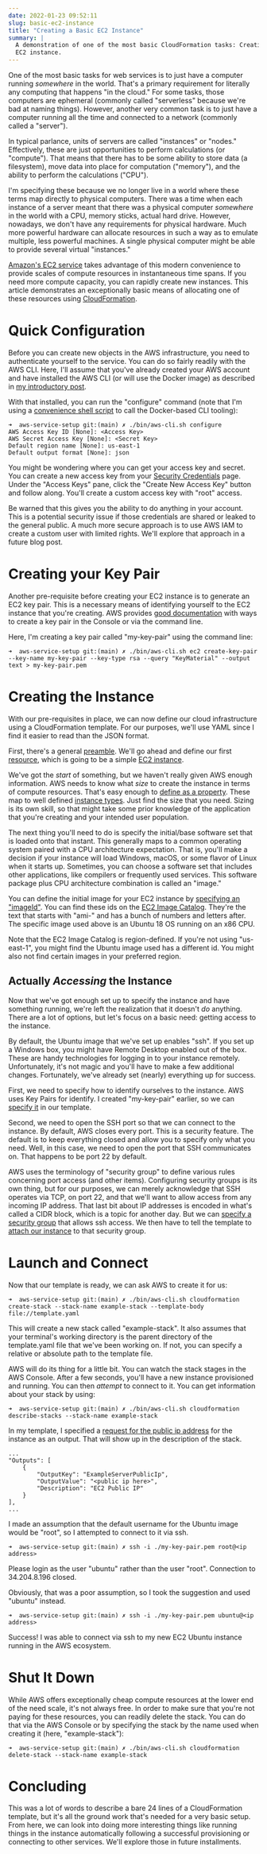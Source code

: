 ```yaml
---
date: 2022-01-23 09:52:11
slug: basic-ec2-instance
title: "Creating a Basic EC2 Instance"
summary: |
  A demonstration of one of the most basic CloudFormation tasks: Creating an
  EC2 instance.
---
```

One of the most basic tasks for web services is to just have a computer running
*somewhere* in the world.  That's a primary requirement for literally any 
computing that happens "in the cloud."  For some tasks, those computers are 
ephemeral (commonly called "serverless" because we're bad at naming things).
However, another very common task is to just have a computer running all the 
time and connected to a network (commonly called a "server").

In typical parlance, units of servers are called "instances" or "nodes."
Effectively, these are just opportunities to perform calculations (or
"compute").  That means that there has to be some ability to store data (a 
filesystem), move data into place for computation ("memory"), and the ability
to perform the calculations ("CPU").

I'm specifying these because we no longer live in a world where these terms map 
directly to physical computers.  There was a time when each instance of a server
meant that there was a physical computer *somewhere* in the world with a CPU,
memory sticks, actual hard drive.  However, nowadays, we don't have any
requirements for physical hardware.  Much more powerful hardware can allocate
resources in such a way as to emulate multiple, less powerful machines.  A 
single physical computer might be able to provide several virtual "instances."

[Amazon's EC2 service][ec2] takes advantage of this modern convenience to 
provide scales of compute resources in instantaneous time spans.  If you need
more compute capacity, you can rapidly create new instances.  This article
demonstrates an exceptionally basic means of allocating one of these resources
using [CloudFormation][cf].

[ec2]: https://aws.amazon.com/ec2/
[cf]: https://aws.amazon.com/cloudformation/

# Quick Configuration

Before you can create new objects in the AWS infrastructure, you need to 
authenticate yourself to the service.  You can do so fairly readily with the 
AWS CLI.  Here, I'll assume that you've already created your AWS account and 
have installed the AWS CLI (or will use the Docker image) as described in [my
introductory post](./aws-from-scratch).

With that installed, you can run the "configure" command (note that I'm using
a [convenience shell script][awscli] to call the Docker-based CLI tooling):

[awscli]: https://github.com/Grayson/aws-service-setup/blob/main/bin/aws-cli.sh

	➜  aws-service-setup git:(main) ✗ ./bin/aws-cli.sh configure
	AWS Access Key ID [None]: <Access Key>
	AWS Secret Access Key [None]: <Secret Key>
	Default region name [None]: us-east-1
	Default output format [None]: json

You might be wondering where you can get your access key and secret.  You can 
create a new access key from your [Security Credentials][sec] page.  Under the
"Access Keys" pane, click the "Create New Access Key" button and follow along.
You'll create a custom access key with "root" access.

[sec]: https://console.aws.amazon.com/iam/home?region=us-east-1#/security_credentials

Be warned that this gives you the ability to do anything in your account.  This
is a potential security issue if those credentials are shared or leaked to the
general public.  A much more secure approach is to use AWS IAM to create a 
custom user with limited rights.  We'll explore that approach in a future blog
post.

# Creating your Key Pair

Another pre-requisite before creating your EC2 instance is to generate an EC2
key pair.  This is a necessary means of identifying yourself to the EC2 instance
that you're creating.  AWS provides [good documentation][kp] with ways to create
a key pair in the Console or via the command line.

[kp]: https://docs.aws.amazon.com/AWSEC2/latest/UserGuide/ec2-key-pairs.html

Here, I'm creating a key pair called "my-key-pair" using the command line:

	➜  aws-service-setup git:(main) ✗ ./bin/aws-cli.sh ec2 create-key-pair --key-name my-key-pair --key-type rsa --query "KeyMaterial" --output text > my-key-pair.pem

# Creating the Instance

With our pre-requisites in place, we can now define our cloud infrastructure
using a CloudFormation template.  For our purposes, we'll use YAML since I find
it easier to read than the JSON format.

First, there's a general [preamble][].  We'll go ahead and define our first
[resource][resources], which is going to be a simple [EC2 instance][ec2].

[preamble]: https://github.com/Grayson/aws-service-setup/blob/ce9461252747455bf1a710bd5c094f330d2a0aae/template.yaml#L1-L2
[resources]: https://github.com/Grayson/aws-service-setup/blob/ce9461252747455bf1a710bd5c094f330d2a0aae/template.yaml#L3
[ec2]: https://github.com/Grayson/aws-service-setup/blob/ce9461252747455bf1a710bd5c094f330d2a0aae/template.yaml#L4-L5

We've got the *start* of something, but we haven't really given AWS enough 
information.  AWS needs to know what *size* to create the instance in terms of
compute resources.  That's easy enough to [define as a property][size].  These
map to well defined [instance types][type].  Just find the size that you need.
Sizing is its own skill, so that might take some prior knowledge of the 
application that you're creating and your intended user population.

[size]: https://github.com/Grayson/aws-service-setup/blob/ce9461252747455bf1a710bd5c094f330d2a0aae/template.yaml#L9
[type]: https://docs.aws.amazon.com/AWSEC2/latest/UserGuide/instance-types.html

The next thing you'll need to do is specify the initial/base software set that
is loaded onto that instant.  This generally maps to a common operating system
paired with a CPU architecture expectation.  That is, you'll make a decision if
your instance will load Windows, macOS, or some flavor of Linux when it starts
up.  Sometimes, you can choose a software set that includes other applications,
like compilers or frequently used services.  This software package plus CPU
architecture combination is called an "image."

You can define the initial image for your EC2 instance by [specifying an
"imageId"][iid].  You can find these ids on the [EC2 Image Catalog][catalog].
They're the text that starts with "ami-" and has a bunch of numbers and letters
after.  The specific image used above is an Ubuntu 18 OS running on an x86 CPU.

Note that the EC2 Image Catalog is region-defined.  If you're not using
"us-east-1", you might find the Ubuntu image used has a different id.  You might
also not find certain images in your preferred region.

[iid]: https://github.com/Grayson/aws-service-setup/blob/ce9461252747455bf1a710bd5c094f330d2a0aae/template.yaml#L8
[catalog]: https://console.aws.amazon.com/ec2/v2/home?region=us-east-1#AMICatalog:

## Actually *Accessing* the Instance

Now that we've got enough set up to specify the instance and have something
running, we're left the realization that it doesn't *do* anything.  There are
a lot of options, but let's focus on a basic need: getting access to the 
instance.

By default, the Ubuntu image that we've set up enables "ssh".  If you set up a
Windows box, you might have Remote Desktop enabled out of the box.  These are
handy technologies for logging in to your instance remotely.  Unfortunately,
it's not magic and you'll have to make a few additional changes.  Fortunately,
we've already set (nearly) everything up for success.

First, we need to specify how to identify ourselves to the instance.  AWS uses
Key Pairs for identify.  I created "my-key-pair" earlier, so we can [specify
it][kn] in our template.

[kn]: https://github.com/Grayson/aws-service-setup/blob/ce9461252747455bf1a710bd5c094f330d2a0aae/template.yaml#L7

Second, we need to open the SSH port so that we can connect to the instance.  By
default, AWS closes every port.  This is a security feature.  The default is to
keep everything closed and allow you to specify only what you need.  Well, in 
this case, we need to open the port that SSH communicates on.  That happens to 
be port 22 by default.

AWS uses the terminology of "security group" to define various rules concerning
port access (and other items).  Configuring security groups is its own thing,
but for our purposes, we can merely acknowledge that SSH operates via TCP, on
port 22, and that we'll want to allow access from any incoming IP address.
That last bit about IP addresses is encoded in what's called a CIDR block, which
is a topic for another day.  But we can [specify a security group][sg] that 
allows ssh access.  We then have to tell the template to [attach our
instance][sgid] to that security group.

[sg]: https://github.com/Grayson/aws-service-setup/blob/ce9461252747455bf1a710bd5c094f330d2a0aae/template.yaml#L12-L20
[sgid]: https://github.com/Grayson/aws-service-setup/blob/ce9461252747455bf1a710bd5c094f330d2a0aae/template.yaml#L10-L11

# Launch and Connect

Now that our template is ready, we can ask AWS to create it for us:

	➜  aws-service-setup git:(main) ✗ ./bin/aws-cli.sh cloudformation create-stack --stack-name example-stack --template-body file://template.yaml

This will create a new stack called "example-stack".  It also assumes that your
terminal's working directory is the parent directory of the template.yaml file
that we've been working on.  If not, you can specify a relative or absolute path
to the template file.

AWS will do its thing for a little bit.  You can watch the stack stages in the
AWS Console.  After a few seconds, you'll have a new instance provisioned and
running.  You can then *attempt* to connect to it.  You can get information
about your stack by using:

	➜  aws-service-setup git:(main) ✗ ./bin/aws-cli.sh cloudformation describe-stacks --stack-name example-stack

In my template, I specified a [request for the public ip address][out] for the
instance as an output.  That will show up in the description of the stack.

	...
	"Outputs": [
		{
			"OutputKey": "ExampleServerPublicIp",
			"OutputValue": "<public ip here>",
			"Description": "EC2 Public IP"
		}
	],
	...

[out]: https://github.com/Grayson/aws-service-setup/blob/ce9461252747455bf1a710bd5c094f330d2a0aae/template.yaml#L21-L24

I made an assumption that the default username for the Ubuntu image would be
"root", so I attempted to connect to it via ssh.

	➜  aws-service-setup git:(main) ✗ ssh -i ./my-key-pair.pem root@<ip address>
Please login as the user "ubuntu" rather than the user "root".
Connection to 34.204.8.196 closed.

Obviously, that was a poor assumption, so I took the suggestion and used 
"ubuntu" instead.

	➜  aws-service-setup git:(main) ✗ ssh -i ./my-key-pair.pem ubuntu@<ip address>

Success!  I was able to connect via ssh to my new EC2 Ubuntu instance running in
the AWS ecosystem.

# Shut It Down

While AWS offers exceptionally cheap compute resources at the lower end of the
need scale, it's not always free.  In order to make sure that you're not paying
for these resources, you can readily delete the stack.  You can do that via the
AWS Console or by specifying the stack by the name used when creating it (here,
"example-stack"):

	➜  aws-service-setup git:(main) ✗ ./bin/aws-cli.sh cloudformation delete-stack --stack-name example-stack

# Concluding

This was a lot of words to describe a bare 24 lines of a CloudFormation 
template, but it's all the ground work that's needed for a very basic setup.
From here, we can look into doing more interesting things like running things
in the instance automatically following a successful provisioning or connecting
to other services.  We'll explore those in future installments.
